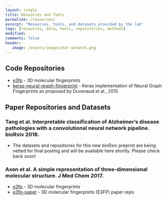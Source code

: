 ```yaml
---
layout: single
title: Resources and Tools
permalink: /resources/
excerpt: "Resources, tools, and datasets provided by the lab"
tags: [resources, data, tools, repositories, methods]
modified: 
comments: false
header:
   image: /assets/images/bar-network.png
---
```

## Code Repositories
- [e3fp](https://github.com/keiserlab/e3fp) - 3D molecular fingerprints
- [keras-neural-graph-fingerprint](https://github.com/keiserlab/keras-neural-graph-fingerprint) - Keras implementation of Neural Graph Fingerprints as proposed by Duvenaud et al., 2015

## Paper Repositories and Datasets
### <i class="fas fa-file-alt"></i> Tang et al. Interpretable classification of Alzheimer’s disease pathologies with a convolutional neural network pipeline. bioRxiv 2018.
- The datasets and repositories for this new bioRxiv preprint are being vetted for final posting and will be available here shortly. Please check back soon!

### <i class="fas fa-file-alt"></i> Axen et al. A simple representation of three-dimensional molecular structure. J Med Chem 2017.
- [e3fp](https://github.com/keiserlab/e3fp) - 3D molecular fingerprints
- [e3fp-paper](https://github.com/keiserlab/e3fp-paper) - 3D molecular fingerprints (E3FP) paper repo



